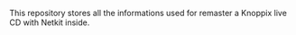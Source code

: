 
This repository stores all the informations used for remaster a Knoppix
live CD with Netkit inside.

